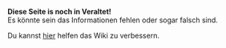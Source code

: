 **Diese Seite is noch in Veraltet!**<br>
Es könnte sein das Informationen fehlen oder sogar falsch sind.

Du kannst [<o>hier](https://github.com/Star-Pedestal-Games/Starfall-Wiki) helfen das Wiki zu verbessern.
